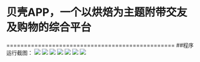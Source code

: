 # 贝壳APP，一个以烘焙为主题附带交友及购物的综合平台
================================================
##程序运行截图：
![](https://github.com/lihuanming/ShellAPP/blob/master/image/1.png)
![](https://github.com/lihuanming/ShellAPP/blob/master/image/2.png)
![](https://github.com/lihuanming/ShellAPP/blob/master/image/3.png)
![](https://github.com/lihuanming/ShellAPP/blob/master/image/4.png)
![](https://github.com/lihuanming/ShellAPP/blob/master/image/5.png)
![](https://github.com/lihuanming/ShellAPP/blob/master/image/6.png)
![](https://github.com/lihuanming/ShellAPP/blob/master/image/7.png)
